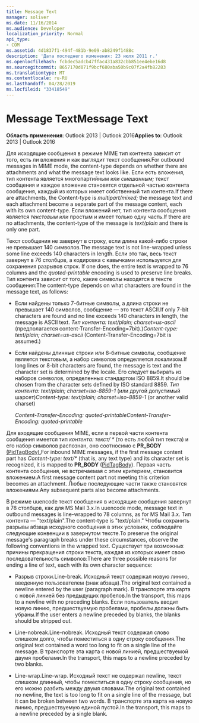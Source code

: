 ```yaml
---
title: Message Text
manager: soliver
ms.date: 11/16/2014
ms.audience: Developer
localization_priority: Normal
api_type:
- COM
ms.assetid: 4d1837f1-494f-481b-9e09-ab8249f1488c
description: 'Дата последнего изменения: 23 июля 2011 г.'
ms.openlocfilehash: fcbdec5adcb47ffac431a832cbb851ee4ebe16d8
ms.sourcegitcommit: 8657170d071f9bcf680aba50b9c07f2a4fb82283
ms.translationtype: MT
ms.contentlocale: ru-RU
ms.lasthandoff: 04/28/2019
ms.locfileid: "33418549"
---
```

# <a name="message-text"></a><span data-ttu-id="c0c5e-103">Message Text</span><span class="sxs-lookup"><span data-stu-id="c0c5e-103">Message Text</span></span>

  
  
<span data-ttu-id="c0c5e-104">**Область применения**: Outlook 2013 | Outlook 2016</span><span class="sxs-lookup"><span data-stu-id="c0c5e-104">**Applies to**: Outlook 2013 | Outlook 2016</span></span> 
  
<span data-ttu-id="c0c5e-105">Для исходящие сообщения в режиме MIME тип контента зависит от того, есть ли вложения и как выглядит текст сообщения.</span><span class="sxs-lookup"><span data-stu-id="c0c5e-105">For outbound messages in MIME mode, the content-type depends on whether there are attachments and what the message text looks like.</span></span> <span data-ttu-id="c0c5e-106">Если есть вложения, тип контента является многопартийным  _или смешанным;_ текст сообщения и каждое вложение становятся отдельной частью контента сообщения, каждый из которых имеет собственный тип контента.</span><span class="sxs-lookup"><span data-stu-id="c0c5e-106">If there are attachments, the Content-type is  _multipart/mixed;_ the message text and each attachment become a separate part of the message content, each with its own content-type.</span></span> <span data-ttu-id="c0c5e-107">Если вложений нет, тип контента сообщения является  _текстовым или_ простым и имеет только одну часть.</span><span class="sxs-lookup"><span data-stu-id="c0c5e-107">If there are no attachments, the content-type of the message is  _text/plain_ and there is only one part.</span></span> 
  
<span data-ttu-id="c0c5e-108">Текст сообщения не завернут в строку, если длина какой-либо строки не превышает 140 символов.</span><span class="sxs-lookup"><span data-stu-id="c0c5e-108">The message text is not line-wrapped unless some line exceeds 140 characters in length.</span></span> <span data-ttu-id="c0c5e-109">Если это так, весь текст завернут в 76 столбцов, а кодировка с кавычками используется для сохранения разрывов строк. </span><span class="sxs-lookup"><span data-stu-id="c0c5e-109">If one does, the entire text is wrapped to 76 columns and the  _quoted-printable_ encoding is used to preserve line breaks.</span></span> <span data-ttu-id="c0c5e-110">Тип контента зависит от того, какие символы находятся в тексте сообщения:</span><span class="sxs-lookup"><span data-stu-id="c0c5e-110">The content-type depends on what characters are found in the message text, as follows:</span></span> 
  
- <span data-ttu-id="c0c5e-111">Если найдены только 7-битные символы, а длина строки не превышает 140 символов, сообщение — это текст ASCII.</span><span class="sxs-lookup"><span data-stu-id="c0c5e-111">If only 7-bit characters are found and no line exceeds 140 characters in length, the message is ASCII text.</span></span> <span data-ttu-id="c0c5e-112">_Тип контента: text/plain; charset=us-ascii_ (предполагается content-Transfer-Encoding=7bit).)</span><span class="sxs-lookup"><span data-stu-id="c0c5e-112">_Content-type: text/plain; charset=us-ascii_ (Content-Transfer-Encoding=7bit is assumed.)</span></span> 
    
- <span data-ttu-id="c0c5e-113">Если найдены длинные строки или 8-битные символы, сообщение является текстовым, а набор символов определяется локализом.</span><span class="sxs-lookup"><span data-stu-id="c0c5e-113">If long lines or 8-bit characters are found, the message is text and the character set is determined by the locale.</span></span> <span data-ttu-id="c0c5e-114">Его следует выбирать из наборов символов, определенных стандартом ISO 8859.</span><span class="sxs-lookup"><span data-stu-id="c0c5e-114">It should be chosen from the character sets defined by ISO standard 8859.</span></span> <span data-ttu-id="c0c5e-115">_Тип контента: text/plain; charset=iso-8859-1_ (или другой допустимый шарсет)</span><span class="sxs-lookup"><span data-stu-id="c0c5e-115">_Content-type: text/plain; charset=iso-8859-1_ (or another valid charset)</span></span> 
    
     <span data-ttu-id="c0c5e-116">_Content-Transfer-Encoding: quoted-printable_</span><span class="sxs-lookup"><span data-stu-id="c0c5e-116">_Content-Transfer-Encoding: quoted-printable_</span></span>
    
<span data-ttu-id="c0c5e-117">Для входящие сообщения MIME, если в первой части контента сообщения имеется тип _контента: текст/ \*_ (то есть любой тип текста) и его набор символов распознан, оно соотносимо с **PR_BODY** [(PidTagBody).](pidtagbody-canonical-property.md)</span><span class="sxs-lookup"><span data-stu-id="c0c5e-117">For inbound MIME messages, if the first message content part has  _Content-type: text/\*_ (that is, any text type) and its character set is recognized, it is mapped to **PR_BODY** ([PidTagBody](pidtagbody-canonical-property.md)).</span></span> <span data-ttu-id="c0c5e-118">Первая часть контента сообщения, не встречаемая с этим критерием, становится вложением.</span><span class="sxs-lookup"><span data-stu-id="c0c5e-118">A first message content part not meeting this criterion becomes an attachment.</span></span> <span data-ttu-id="c0c5e-119">Любые последующие части также становятся вложениями.</span><span class="sxs-lookup"><span data-stu-id="c0c5e-119">Any subsequent parts also become attachments.</span></span>
  
<span data-ttu-id="c0c5e-120">В режиме uuencode текст сообщения в исходящие сообщения завернут в 78 столбцов, как для MS Mail 3.x.</span><span class="sxs-lookup"><span data-stu-id="c0c5e-120">In uuencode mode, message text in outbound messages is line-wrapped to 78 columns, as for MS Mail 3.x.</span></span> <span data-ttu-id="c0c5e-121">Тип контента — "text/plain".</span><span class="sxs-lookup"><span data-stu-id="c0c5e-121">The content-type is "text/plain."</span></span> <span data-ttu-id="c0c5e-122">Чтобы сохранить разрывы абзаца исходного сообщения в этих условиях, соблюдайте следующие конвенции в завернутом тексте.</span><span class="sxs-lookup"><span data-stu-id="c0c5e-122">To preserve the original message's paragraph breaks under these circumstances, observe the following conventions in the wrapped text.</span></span> <span data-ttu-id="c0c5e-123">Существует три возможных причины прекращения строки текста, каждая из которых имеет свою последовательность символов:</span><span class="sxs-lookup"><span data-stu-id="c0c5e-123">There are three possible reasons for ending a line of text, each with its own character sequence:</span></span>
  
- <span data-ttu-id="c0c5e-124">Разрыв строки.</span><span class="sxs-lookup"><span data-stu-id="c0c5e-124">Line-break.</span></span> <span data-ttu-id="c0c5e-125">Исходный текст содержал новую линию, введенную пользователем (знак абзаца).</span><span class="sxs-lookup"><span data-stu-id="c0c5e-125">The original text contained a newline entered by the user (paragraph mark).</span></span> <span data-ttu-id="c0c5e-126">В транспорте эта карта с новой линией без предыдущих пробелов.</span><span class="sxs-lookup"><span data-stu-id="c0c5e-126">In the transport, this maps to a newline with no preceding blanks.</span></span> <span data-ttu-id="c0c5e-127">Если пользователь вводит новую линию, предшествуемую пробелами, пробелы должны быть убраны.</span><span class="sxs-lookup"><span data-stu-id="c0c5e-127">If the user enters a newline preceded by blanks, the blanks should be stripped out.</span></span>
    
- <span data-ttu-id="c0c5e-128">Line-nobreak.</span><span class="sxs-lookup"><span data-stu-id="c0c5e-128">Line-nobreak.</span></span> <span data-ttu-id="c0c5e-129">Исходный текст содержал слово слишком долго, чтобы поместиться в одну строку сообщения.</span><span class="sxs-lookup"><span data-stu-id="c0c5e-129">The original text contained a word too long to fit on a single line of the message.</span></span> <span data-ttu-id="c0c5e-130">В транспорте эта карта с новой линией, предшествуемой двумя пробелами.</span><span class="sxs-lookup"><span data-stu-id="c0c5e-130">In the transport, this maps to a newline preceded by two blanks.</span></span>
    
- <span data-ttu-id="c0c5e-131">Line-wrap.</span><span class="sxs-lookup"><span data-stu-id="c0c5e-131">Line-wrap.</span></span> <span data-ttu-id="c0c5e-132">Исходный текст не содержал newline, текст слишком длинный, чтобы поместиться в одну строку сообщения, но его можно разбить между двумя словами.</span><span class="sxs-lookup"><span data-stu-id="c0c5e-132">The original text contained no newline, the text is too long to fit on a single line of the message, but it can be broken between two words.</span></span> <span data-ttu-id="c0c5e-133">В транспорте эта карта на новую линию, предшествуемую единой пустой.</span><span class="sxs-lookup"><span data-stu-id="c0c5e-133">In the transport, this maps to a newline preceded by a single blank.</span></span>
    

